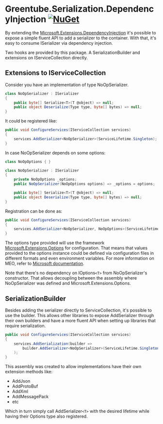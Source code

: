 # Greentube.Serialization.DependencyInjection [![NuGet](https://img.shields.io/nuget/v/Greentube.Serialization.DependencyInjection.svg)](https://www.nuget.org/packages/Greentube.Serialization.DependencyInjection/)

By extending the [Microsoft.Extensions.DependencyInjection](https://github.com/aspnet/DependencyInjection) it's possible to expose a simple fluent API to add a serializer to the container.
With that, it's easy to consume ISerializer via dependency injection.

Two hooks are provided by this package. A SerializationBuilder and extensions on IServiceCollection directly.

## Extensions to IServiceCollection

Consider you have an implementation of type NoOpSerializer.
```csharp
class NoOpSerializer : ISerializer
{
    public byte[] Serialize<T>(T @object) => null;
    public object Deserialize(Type type, byte[] bytes) => null;
}
```
It could be registered like:
```csharp
public void ConfigureServices(IServiceCollection services)
{
    services.AddSerializer<NoOpSerializer>(ServiceLifetime.Singleton);
}
```

In case NoOpSerializer depends on some options:
```csharp
class NoOpOptions { }

class NoOpSerializer : ISerializer
{
    private NoOpOptions _options;
    public NoOpSerializer(NoOpOptions options) => _options = options;

    public byte[] Serialize<T>(T @object) => null;
    public object Deserialize(Type type, byte[] bytes) => null;
}
```

Registration can be done as:

```csharp
public void ConfigureServices(IServiceCollection services)
{
    services.AddSerializer<NoOpSerializer, NoOpOptions>(ServiceLifetime.Singleton);
}
```

The options type provided will use the framework [Microsoft.Extensions.Options](https://github.com/aspnet/Options) for configuration. That means that values provided to the options instance could be defined via configuration files in different formats and even environment variables. For more information on MEO, refer to [Microsoft documentation](https://docs.microsoft.com/en-us/aspnet/core/fundamentals/configuration?tabs=basicconfiguration).

Note that there's no dependency on IOptions`<T>` from NoOpSerializer's constructor. That allows decoupling between the assembly where NoOpSerializer was defined and Microsoft.Extensions.Options.

## SerializationBuilder

Besides adding the serializer directly to ServiceCollection, it's possible to use the builder. This allows other libraries to expose AddSerializer through their own builders and have a more fluent API when setting up libraries that require serialization.

```csharp
public void ConfigureServices(IServiceCollection services)
{
    services.AddSerialization(builder =>
        builder.AddSerializer<NoOpSerializer>(ServiceLifetime.Singleton);
    );
}
```

This assembly was created to allow implementations have their own extension methods like:

* AddJson
* AddProtoBuf
* AddXml
* AddMessagePack
* etc

Which in turn simply call AddSerializer`<T>` with the desired lifetime while having their Options type also registered.